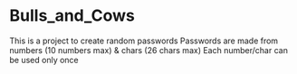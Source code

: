 # Bulls_and_Cows

This is a project to create random passwords
Passwords are made from numbers (10 numbers max) & chars (26 chars max)
Each number/char can be used only once
